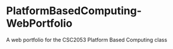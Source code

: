 # PlatformBasedComputing-WebPortfolio
A web portfolio for the CSC2053 Platform Based Computing class

